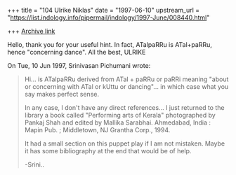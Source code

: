+++
title = "104 Ulrike Niklas"
date = "1997-06-10"
upstream_url = "https://list.indology.info/pipermail/indology/1997-June/008440.html"

+++
[Archive link](https://list.indology.info/pipermail/indology/1997-June/008440.html)

Hello,
thank you for your useful hint.
In fact, ATalpaRRu is ATal+paRRu, hence "concerning dance".
All the best, ULRIKE

On Tue, 10 Jun 1997, Srinivasan Pichumani wrote:

> Hi... is ATalpaRRu derived from ATal + paRRu or paRRi
> meaning "about or concerning with ATal or kUttu or
> dancing"... in which case what you say makes perfect
> sense.
> 
> In any case, I don't have any direct references...
> I just returned to the library a book called
> "Performing arts of Kerala" photographed by
> Pankaj Shah and edited by Mallika Sarabhai.
> Ahmedabad, India : Mapin Pub. ; Middletown, NJ
> Grantha Corp., 1994.
> 
> It had a small section on this puppet play if I
> am not mistaken. Maybe it has some bibliography
> at the end that would be of help.
> 
> -Srini..
> 




